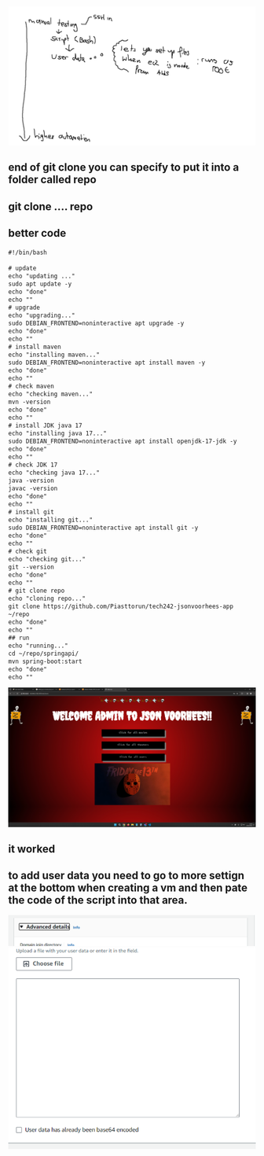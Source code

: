 ![Alt text](image.png)
## end of git clone you can specify to put it into a folder called repo
## git clone .... repo
## better code
```
#!/bin/bash

# update
echo "updating ..."
sudo apt update -y
echo "done"
echo ""
# upgrade
echo "upgrading..."
sudo DEBIAN_FRONTEND=noninteractive apt upgrade -y
echo "done"
echo ""
# install maven
echo "installing maven..."
sudo DEBIAN_FRONTEND=noninteractive apt install maven -y
echo "done"
echo ""
# check maven
echo "checking maven..."
mvn -version
echo "done"
echo ""
# install JDK java 17
echo "installing java 17..."
sudo DEBIAN_FRONTEND=noninteractive apt install openjdk-17-jdk -y
echo "done"
echo ""
# check JDK 17
echo "checking java 17..."
java -version
javac -version
echo "done"
echo ""
# install git
echo "installing git..."
sudo DEBIAN_FRONTEND=noninteractive apt install git -y
echo "done"
echo ""
# check git
echo "checking git..."
git --version
echo "done"
echo ""
# git clone repo
echo "cloning repo..."
git clone https://github.com/Piasttorun/tech242-jsonvoorhees-app ~/repo
echo "done"
echo ""
## run
echo "running..."
cd ~/repo/springapi/
mvn spring-boot:start
echo "done"
echo ""
```

![working](image-1.png)
## it worked
## to add user data you need to go to more settign at the bottom when creating a  vm and then pate the code of the script into that area.
![Alt text](image-2.png)
![Alt text](image-3.png)